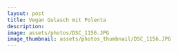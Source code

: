 ```yaml
---
layout: post
title: Vegan Gulasch mit Polenta
description: 
image: assets/photos/DSC_1156.JPG
image_thumbnail: assets/photos_thumbnail/DSC_1156.JPG
---
```


